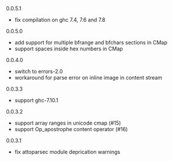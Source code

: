 0.0.5.1

* fix compilation on ghc 7.4, 7.6 and 7.8

0.0.5.0

* add support for multiple bfrange and bfchars sections in CMap
* support spaces inside hex numbers in CMap

0.0.4.0

* switch to errors-2.0
* workaround for parse error on inline image in content stream

0.0.3.3

* support ghc-7.10.1

0.0.3.2

* support array ranges in unicode cmap (#15)
* support Op\_apostrophe content operator (#16)

0.0.3.1

* fix attoparsec module deprication warnings
